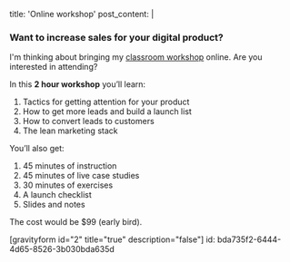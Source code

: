 title: 'Online workshop'
post_content: |
  <h3>Want to increase sales for your digital product?</h3>
  
  I'm thinking about bringing my <a href="https://justinjackson.ca/workshops/">classroom workshop</a> online. Are you interested in attending?
  
  In this <strong>2 hour workshop</strong> you’ll learn:
  
  <ol>
      <li>Tactics for getting attention for your product</li>
      <li>How to get more leads and build a launch list</li>
      <li>How to convert leads to customers</li>
      <li>The lean marketing stack</li>
  </ol>
  
  You’ll also get:
  
  <ol>
      <li>45 minutes of instruction</li>
      <li>45 minutes of live case studies</li>
      <li>30 minutes of exercises</li>
      <li>A launch checklist</li>
      <li>Slides and notes</li>
  </ol>
  
  The cost would be $99 (early bird).
  
  [gravityform id="2" title="true" description="false"]
id: bda735f2-6444-4d65-8526-3b030bda635d
